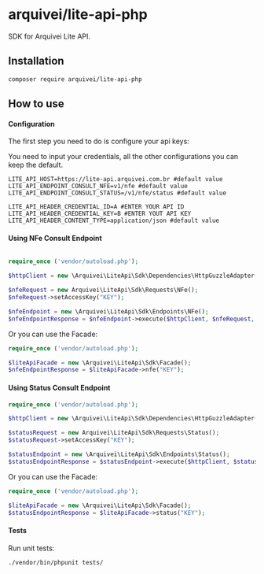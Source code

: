# arquivei/lite-api-php

SDK for Arquivei Lite API.

## Installation

```bash
composer require arquivei/lite-api-php
```

## How to use

#### Configuration

The first step you need to do is configure your api keys:

You need to input your credentials, all the other configurations you can keep the default.

```env
LITE_API_HOST=https://lite-api.arquivei.com.br #default value
LITE_API_ENDPOINT_CONSULT_NFE=v1/nfe #default value
LITE_API_ENDPOINT_CONSULT_STATUS=/v1/nfe/status #default value

LITE_API_HEADER_CREDENTIAL_ID=A #ENTER YOUR API ID
LITE_API_HEADER_CREDENTIAL_KEY=B #ENTER YOUT API KEY
LITE_API_HEADER_CONTENT_TYPE=application/json #default value
```

#### Using NFe Consult Endpoint

```php

require_once ('vendor/autoload.php');

$httpClient = new \Arquivei\LiteApi\Sdk\Dependencies\HttpGuzzleAdapter(new \GuzzleHttp\Client);

$nfeRequest = new Arquivei\LiteApi\Sdk\Requests\NFe();
$nfeRequest->setAccessKey("KEY");

$nfeEndpoint = new \Arquivei\LiteApi\Sdk\Endpoints\NFe();
$nfeEndpointResponse = $nfeEndpoint->execute($httpClient, $nfeRequest, new \Arquivei\LiteApi\Sdk\Config());
```

Or you can use the Facade:

```php
require_once ('vendor/autoload.php');

$liteApiFacade = new \Arquivei\LiteApi\Sdk\Facade();
$nfeEndpointResponse = $liteApiFacade->nfe("KEY");
```

#### Using Status Consult Endpoint

```php
require_once ('vendor/autoload.php');

$httpClient = new \Arquivei\LiteApi\Sdk\Dependencies\HttpGuzzleAdapter(new \GuzzleHttp\Client);

$statusRequest = new Arquivei\LiteApi\Sdk\Requests\Status();
$statusRequest->setAccessKey("KEY");

$statusEndpoint = new \Arquivei\LiteApi\Sdk\Endpoints\Status();
$statusEndpointResponse = $statusEndpoint->execute($httpClient, $statusRequest, new \Arquivei\LiteApi\Sdk\Config());

```

Or you can use the Facade:

```php
require_once ('vendor/autoload.php');

$liteApiFacade = new \Arquivei\LiteApi\Sdk\Facade();
$statusEndpointResponse = $liteApiFacade->status("KEY");
```

#### Tests

Run unit tests:

```
./vendor/bin/phpunit tests/
```
